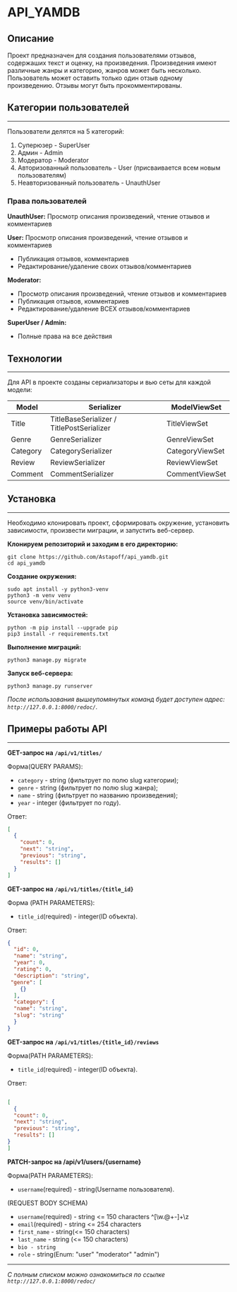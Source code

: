 # API_YAMDB

## Описание

Проект предназначен для создания пользователями отзывов, содержаших текст и оценку, на произведения. Произведения имеют различные жанры и категорию, жанров может быть несколько.
Пользователь может оставить только один отзыв одному произведению. Отзывы могут быть прокомментированы.


## Категории пользователей
---
Пользователи делятся на 5 категорий:
1) Суперюзер - SuperUser
2) Админ - Admin
3) Модератор - Moderator
4) Авторизованный пользователь - User (присваивается всем новым пользователям)
5) Неавторизованный пользователь - UnauthUser

### Права пользователей


**UnauthUser:** Просмотр описания произведений, чтение отзывов и комментариев

**User:** Просмотр описания произведений, чтение отзывов и комментариев
   * Публикация отзывов, комментариев
   * Редактирование/удаление своих отзывов/комментариев

**Moderator:**
   * Просмотр описания произведений, чтение отзывов и комментариев
   * Публикация отзывов, комментариев
   * Редактирование/удаление ВСЕХ отзывов/комментариев

**SuperUser / Admin:**
   * Полные права на все действия


## Технологии

---
Для API в проекте созданы сериализаторы и вью сеты для каждой модели:

| Model   | Serializer                                | ModelViewSet
|---|-------------------------------------------|---|
| Title    | TitleBaseSerializer / TitlePostSerializer | TitleViewSet
| Genre   | GenreSerializer      |  GenreViewSet
| Category |  CategorySerializer   |  CategoryViewSet
| Review   |  ReviewSerializer     |  ReviewViewSet
| Comment  |  CommentSerializer    |  CommentViewSet


## Установка

---

Необходимо клонировать проект, сформировать окружение, 
установить зависимости, произвести миграции, и запустить веб-сервер.

**Клонируем репозиторий и заходим в его директорию:**

```shell
git clone https://github.com/Astapoff/api_yamdb.git
cd api_yamdb
```

**Создание окружения:**

```shell
sudo apt install -y python3-venv
python3 -m venv venv
source venv/bin/activate
```

**Установка зависимостей:**

```shell
python -m pip install --upgrade pip
pip3 install -r requirements.txt
```

**Выполнение миграций:**

```shell
python3 manage.py migrate
```

**Запуск веб-сервера:**

```shell
python3 manage.py runserver
```

_После использования вышеупомянутых команд будет доступен адрес: `http://127.0.0.1:8000/redoc/`._


## Примеры работы API

---

**GET-запрос на `/api/v1/titles/`**

Форма(QUERY PARAMS):
   * `category` - string (фильтрует по полю slug категории);
   * `genre` - string (фильтрует по полю slug жанра);
   * `name` - string (фильтрует по названию произведения);
   * `year` - integer (фильтрует по году).

Ответ:
```json
[
  {
    "count": 0,
    "next": "string",
    "previous": "string",
    "results": []
  }
]
```



**GET-запрос на `/api/v1/titles/{title_id}`**

Форма (PATH PARAMETERS):
   * `title_id`(required) - integer(ID объекта).

Ответ:
```json
{
  "id": 0,
  "name": "string",
  "year": 0,
  "rating": 0,
  "description": "string",
 "genre": [
    {}
  ],
  "category": {
  "name": "string",
  "slug": "string"
  }
}
```


**GET-запрос на `/api/v1/titles/{title_id}/reviews`**

Форма(PATH PARAMETERS):
   * `title_id`(required) - integer(ID объекта).

Ответ:
```json

[
  {
  "count": 0,
  "next": "string",
  "previous": "string",
  "results": []
}
]
```


**PATCH-запрос на /api/v1/users/{username}**

Форма(PATH PARAMETERS):
   * `username`(required) - string(Username пользователя).

(REQUEST BODY SCHEMA)
   * `username`(required) - string <= 150 characters ^[\w.@+-]+\z
   * `email`(required) - string <email> <= 254 characters
   * `first_name` - string(<= 150 characters)
   * `last_name` - string (<= 150 characters)
   * `bio - string`
   * `role` - string(Enum: "user" "moderator" "admin")

---

_С полным списком можно ознакомиться по ссылке `http://127.0.0.1:8000/redoc/`_

